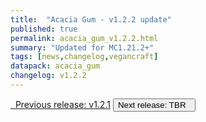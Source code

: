 ```yaml
---
title:  "Acacia Gum - v1.2.2 update"
published: true
permalink: acacia_gum_v1.2.2.html
summary: "Updated for MC1.21.2+"
tags: [news,changelog,vegancraft]
datapack: acacia_gum
changelog: v1.2.2
---
```


<div class="btn-group">
    <a href="acacia_gum_v1.2.1.html" role="button" class="btn btn-primary"><i class="fa fa-caret-left"></i>&nbsp; Previous release: v1.2.1</a>
    <button role="button" class="btn btn-default disabled">Next release: TBR &nbsp;<i class="fa fa-caret-right"></i> </button>
</div>